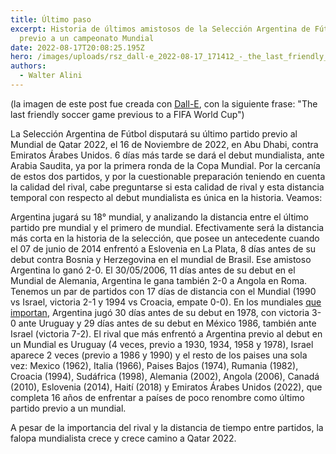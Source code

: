 ```yaml
---
title: Último paso
excerpt: Historia de últimos amistosos de la Selección Argentina de Fútbol,
  previo a un campeonato Mundial
date: 2022-08-17T20:08:25.195Z
hero: /images/uploads/rsz_dall·e_2022-08-17_171412_-_the_last_friendly_soccer_game_previous_to_a_fifa_world_cup.jpg
authors:
  - Walter Alini
---
```

(la imagen de este post fue creada con [Dall-E](https://labs.openai.com/), con la siguiente frase: "The last friendly soccer game previous to a FIFA World Cup")

La Selección Argentina de Fútbol disputará su último partido previo al Mundial de Qatar 2022, el 16 de Noviembre de 2022, en Abu Dhabi, contra Emiratos Árabes Unidos. 6 días más tarde se dará el debut mundialista, ante Arabia Saudita, ya por la primera ronda de la Copa Mundial. Por la cercanía de estos dos partidos, y por la cuestionable preparación teniendo en cuenta la calidad del rival, cabe preguntarse si esta calidad de rival y esta distancia temporal con respecto al debut mundialista es única en la historia. Veamos:

Argentina jugará su 18° mundial, y analizando la distancia entre el último partido pre mundial y el primero de mundial. Efectivamente será la distancia más corta en la historia de la selección, que posee un antecedente cuando el 07 de junio de 2014 enfrentó a Eslovenia en La Plata, 8 días antes de su debut contra Bosnia y Herzegovina en el mundial de Brasil. Ese amistoso Argentina lo ganó 2-0.
El 30/05/2006, 11 días antes de su debut en el Mundial de Alemania, Argentina le gana también 2-0 a Angola en Roma.
Tenemos un par de partidos con 17 días de distancia con el Mundial (1990 vs Israel, victoria 2-1 y 1994 vs Croacia, empate 0-0).
En los mundiales [que](https://es.wikipedia.org/wiki/Selecci%C3%B3n_de_f%C3%BAtbol_de_Argentina#Campe%C3%B3n_del_Mundo_en_casa:_el_Mundial_de_Argentina_de_1978) [importan](https://es.wikipedia.org/wiki/Selecci%C3%B3n_de_f%C3%BAtbol_de_Argentina#Bicampe%C3%B3n_del_Mundo_y_Consagraci%C3%B3n_de_Maradona:_Mundial_de_M%C3%A9xico_de_1986), Argentina jugó 30 días antes de su debut en 1978, con victoria 3-0 ante Uruguay y 29 días antes de su debut en México 1986, también ante Israel (victoria 7-2).
El rival que más enfrentó a Argentina previo al debut en un Mundial es Uruguay (4 veces, previo a 1930, 1934, 1958 y 1978), Israel aparece 2 veces (previo a 1986 y 1990) y el resto de los paises una sola vez: Mexico (1962), Italia (1966), Paises Bajos (1974), Rumania (1982), Croacia (1994), Sudáfrica (1998), Alemania (2002), Angola (2006), Canadá (2010), Eslovenia (2014), Haití (2018) y Emiratos Árabes Unidos (2022), que completa 16 años de enfrentar a países de poco renombre como último partido previo a un mundial.

A pesar de la importancia del rival y la distancia de tiempo entre partidos, la falopa mundialista crece y crece camino a Qatar 2022.